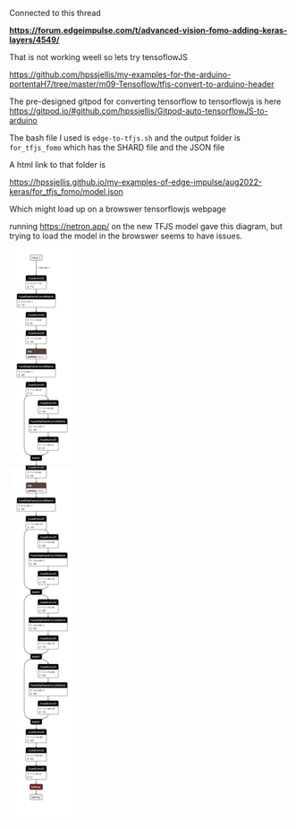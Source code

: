 Connected to this thread


**https://forum.edgeimpulse.com/t/advanced-vision-fomo-adding-keras-layers/4549/**




That is not working weell so lets try tensoflowJS


https://github.com/hpssjellis/my-examples-for-the-arduino-portentaH7/tree/master/m09-Tensoflow/tfjs-convert-to-arduino-header


The pre-designed gitpod for converting tensorflow to tensorflowjs is here   https://gitpod.io/#github.com/hpssjellis/Gitpod-auto-tensorflowJS-to-arduino

The bash file I used is ```edge-to-tfjs.sh``` and the output folder is ```for_tfjs_fomo``` which has the SHARD file and the JSON file

A html link to that folder is 

https://hpssjellis.github.io/my-examples-of-edge-impulse/aug2022-keras/for_tfjs_fomo/model.json

Which might load up on a browswer tensorflowjs webpage


running https://netron.app/ on the new TFJS model gave this diagram, but trying to load the model in the browswer seems to have issues.

![shape-fomo.png](shape-fomo.png)
